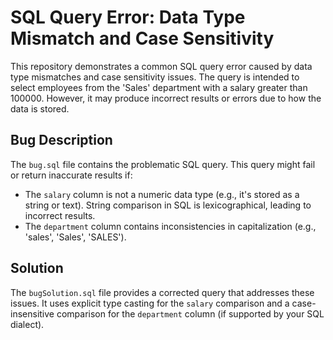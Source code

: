 # SQL Query Error: Data Type Mismatch and Case Sensitivity

This repository demonstrates a common SQL query error caused by data type mismatches and case sensitivity issues. The query is intended to select employees from the 'Sales' department with a salary greater than 100000. However, it may produce incorrect results or errors due to how the data is stored.

## Bug Description

The `bug.sql` file contains the problematic SQL query. This query might fail or return inaccurate results if:

* The `salary` column is not a numeric data type (e.g., it's stored as a string or text).  String comparison in SQL is lexicographical, leading to incorrect results.
* The `department` column contains inconsistencies in capitalization (e.g., 'sales', 'Sales', 'SALES').

## Solution

The `bugSolution.sql` file provides a corrected query that addresses these issues. It uses explicit type casting for the `salary` comparison and a case-insensitive comparison for the `department` column (if supported by your SQL dialect).